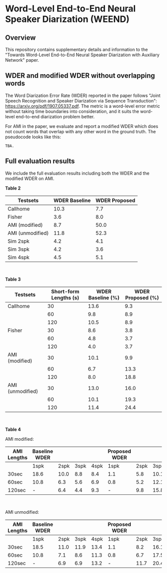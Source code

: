# Word-Level End-to-End Neural Speaker Diarization (WEEND)

## Overview

This repository contains supplementary details and information to the "Towards Word-Level End-to-End Neural Speaker Diarization with Auxiliary Network" paper.

## WDER and modified WDER without overlapping words

The Word Diarization Error Rate (WDER) reported in the paper follows "Joint Speech Recognition and Speaker Diarization via Sequence Transduction": https://arxiv.org/pdf/1907.05337.pdf. The metric is a word-level error metric without taking time boundaries into consideration, and it suits the word-level end-to-end diarization problem better.

For AMI in the paper, we evaluate and report a modified WDER which does not count words that overlap with any other word in the ground truth. The pseudocode looks like this:

```
TBA.
```

## Full evaluation results

We include the full evaluation results including both the WDER and the modified WDER on AMI.

**Table 2**

| Testsets         	| WDER Baseline 	| WDER Proposed 	|
|------------------	|---------------	|---------------	|
| Callhome         	| 10.3          	| 7.7           	|
| Fisher           	| 3.6           	| 8.0           	|
| AMI (modified)   	| 8.7           	| 50.0          	|
| AMI (unmodified) 	| 11.8          	| 52.3          	|
| Sim 2spk         	| 4.2           	| 4.1           	|
| Sim 3spk         	| 4.2           	| 3.6           	|
| Sim 4spk         	| 4.5           	| 5.1           	|

<br />

**Table 3**

| Testsets         	| Short-form Lengths (s) 	| WDER Baseline (%) 	| WDER Proposed (%) 	|
|------------------	|------------------------	|-------------------	|-------------------	|
| Callhome         	| 30                     	| 13.6              	| 9.3               	|
|                  	| 60                     	| 9.8               	| 8.9               	|
|                  	| 120                    	| 10.5              	| 8.9               	|
| Fisher           	| 30                     	| 8.6               	| 3.8               	|
|                  	| 60                     	| 4.8               	| 3.7               	|
|                  	| 120                    	| 4.0               	| 3.7               	|
| AMI (modified)   	| 30                     	| 10.1              	| 9.9               	|
|                  	| 60                     	| 6.7               	| 13.3              	|
|                  	| 120                    	| 8.0               	| 18.8              	|
| AMI (unmodified) 	| 30                     	| 13.0              	| 16.0              	|
|                  	| 60                     	| 10.1              	| 19.3              	|
|                  	| 120                    	| 11.4              	| 24.4              	|

<br />

**Table 4**

AMI modified:

| AMI<br>Lengths 	| Baseline<br>WDER 	|      	|      	|      	| Proposed<br>WDER 	|      	|      	|      	|
|----------------	|------------------	|------	|------	|------	|------------------	|------	|------	|------	|
|                	| 1spk             	| 2spk 	| 3spk 	| 4spk 	| 1spk             	| 2spk 	| 3spk 	| 4spk 	|
| 30sec          	| 18.6             	| 10.0 	| 8.8  	| 8.4  	| 1.1              	| 5.8  	| 10.1 	| 15.5 	|
| 60sec          	| 10.8             	| 6.3  	| 5.6  	| 6.9  	| 0.8              	| 5.2  	| 12.1 	| 17.1 	|
| 120sec         	| -                	| 6.4  	| 4.4  	| 9.3  	| -                	| 9.8  	| 15.8 	| 20.8 	|

<br/>

AMI unmodified:

| AMI<br>Lengths 	| Baseline<br>WDER 	|      	|      	|      	| Proposed<br>WDER 	|      	|      	|      	|
|----------------	|------------------	|------	|------	|------	|------------------	|------	|------	|------	|
|                	| 1spk             	| 2spk 	| 3spk 	| 4spk 	| 1spk             	| 2spk 	| 3spk 	| 4spk 	|
| 30sec          	| 18.5             	| 11.0 	| 11.9 	| 13.4 	| 1.1              	| 8.2  	| 16.1 	| 23.8 	|
| 60sec          	| 10.8             	| 7.1  	| 8.6  	| 11.3 	| 0.8              	| 6.7  	| 17.5 	| 24.1 	|
| 120sec         	| -                	| 6.9  	| 6.9  	| 13.2 	| -                	| 11.7 	| 20.4 	| 26.8 	|

<br />

